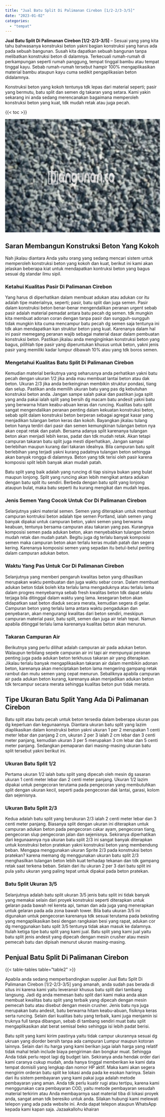 ```yaml
---
title: "Jual Batu Split Di Palimanan Cirebon [1/2-2/3-3/5]"
date: "2023-01-02"
categories: 
  - "tempat"
---
```


**Jual Batu Split Di Palimanan Cirebon \[1/2-2/3-3/5\]** – Sesuai yang yang kita tahu bahwasanya konstruksi beton yakni bagian konstruksi yang harus ada pada sebuah bangunan. Susah kita dapatkan sebuah bangunan tanpa melibatkan konstruksi beton di dalamnya. Terkecuali rumah-rumah di perkampungan seperti rumah panggung, tempat tinggal bambu atau tempat tinggal kayu. Sebab rumah-rumah tersebut hampir 100% mengaplikasikan material bambu ataupun kayu cuma sedikit pengaplikasian beton didalamnya.

Konstruksi beton yang kokoh tentunya tdk lepas dari material seperti; pasir yang bermutu, batu split dan semen dg takaran yang setara. Kami yakin sekarang ini anda sedang merencanakan bagaimana memperoleh konstruksi beton yang kuat, tdk mudah retak atau juga pecah.

{{< toc >}}

![Jual Batu Split Di Palimanan Cirebon [1/2-2/3-3/5]](/images/jual-batu-split-30.png)

## Saran Membangun Konstruksi Beton Yang Kokoh

Nah jikalau diantara Anda yaitu orang yang sedang mencari sistem untuk memperoleh konstruksi beton yang kokoh dan kuat, berikut ini kami akan jelaskan beberapa kiat untuk mendapatkan kontruksi beton yang bagus sesuai dg standar ilmu sipil.

### Ketahui Kualitas Pasir Di Palimanan Cirebon

Yang harus di diperhatikan dalam membuat adukan atau adukan cor itu adalah tipe materialnya, seperti; pasir, batu split dan juga semen. Pasir dalam konstruksi beton benar-benar mengendalikan peranan urgent sebab pasir adalah material pemadat antara batu pecah dg semen. tdk mungkin kita membuat adonan coran dengan tanpa pasir dan sungguh-sungguh tidak mungkin kita cuma mencampur batu pecah dg semen saja tentunya ini tdk akan mendapatkan kan struktur beton yang kuat. Karenanya dalam hal ini pasir memegang peranan wajib sebagai material dasar dalam pembuatan konstruksi beton. Pastikan jikalau anda menginginkan konstruksi beton yang bagus, pilihlah tipe pasir yang diperuntukan khusus untuk beton, yakni jenis pasir yang memiliki kadar lumpur dibawah 10% atau yang tdk boros semen.

### Mengetahui Kualitas Batu Split Di Palimanan Cirebon

Kemudian material berikutnya yang seharusnya anda perhatikan yakni batu pecah dengan ukuran 1/2 jika anda mau membuat lantai beton atau dak beton. Ukuran 2/3 jika anda berkeinginan membikin struktur pondasi, tiang dan selup. Pastikan anda memilih ukuran batu yang pas dg kebutuhan konstruksi beton anda. Jangan sampe salah pakai dan pastikan juga split yang anda pakai ialah split yang bersih dg macam batu andesit yakni batu yang berwarna hitam keabu-abuan keras dan runcing. Kualitas batu split sangat mengendalikan peranan penting dalam kekuatan konstruksi beton, sebab split dalam konstruksi beton berperan sebagai agregat kasar yang menjadikan tulangan beton keras dan kokoh. Bayangkan jikalau tulang beton hanya terdiri dari pasir dan semen kemungkinan tulangan beton nya akan cepat retak dan patah. Bersama adanya split karenanya tulangan beton akan menjadi lebih keras, padat dan tdk mudah retak. Akan tetapi campuran takaran batu split juga mesti diperhatikan, Jangan sampai berlebihan maupun kurang dari takaran idealnya. Bila campuran batu split berlebihan yang terjadi yakni kurang padatnya tulangan beton sehingga akan banyak rongga di dalamnya. Beton yang tdk terisi oleh pasir karena komposisi split lebih banyak akan mudah patah.

Batu split yang baik adalah yang runcing di tiap sisinya bukan yang bulat maupun lonjong. Split yang runcing akan lebih mengikat antara adukan dengan batu split itu sendiri. Berbeda dengan batu split yang lonjong ataupun bulat, maka batu seperti itu kurang mengikat dan mudah lepas.

### Jenis Semen Yang Cocok Untuk Cor Di Palimanan Cirebon

Selanjutnya yakni material semen. Semen yang diterapkan untuk membuat campuran kontruksi beton adalah tipe semen Portland, ialah semen yang banyak dipakai untuk campuran beton, yakni semen yang berwarna keabuan, tentunya bersama campuran atau takaran yang pas. Kurangnya komposisi semen pada adukan beton, akan menyebabkan tulangan beton mudah retak dan mudah patah. Begitu juga dg terlalu banyak komposisi semen maka campuran beton akan terlalu keras mudah patah dan segera kering. Karenanya komposisi semen yang sepadan itu betul-betul penting dalam campuran adukan beton.

### Waktu Yang Pas Untuk Cor Di Palimanan Cirebon

Selanjutnya yang memberi pengaruh kwalitas beton yang dihasilkan merupakan waktu pembuatan dan juga waktu sebar coran. Dalam membuat adukan beton tidak boleh kita terlalu lama mengaduknya atau terlalu lama dalam progres menyebarnya sebab fresh kwalitas beton tdk dapat selalu terjaga bila ditinggal dalam waktu yang lama. kesegaran beton akan didapatkan saat beton diaduk secara merata, kemudian segera di gelar. Campuran beton yang terlalu lama antara waktu pengadukan dan penyebaran, akan mengurangi kwalitas dari beton sendiri, meskipun campuran material pasir, batu split, semen dan juga air telah tepat. Namun apabila ditinggal terlalu lama karenanya kualitas beton akan menurun.

### Takaran Campuran Air

Berikutnya yang perlu dilihat adalah campuran air pada adukan beton. Walaupun terbilang sepele campuran air ini tapi air mempunyai peranan penting juga pada adukan beton terkhusus takaran air yang diterapkan. Jikalau terlalu banyak mengaplikasikan takaran air dalam membikin adonan beton, karenanya akan menciptakan beton lama mengering gampang retak rambut dan mutu semen yang cepat menurun. Sebaliknya apabila campuran air pada adukan beton kurang, karenanya akan menjadikan adukan beton tdk tercampur secara merata sehingga kualitas beton pun tidak merata.

## Tipe Ukuran Batu Split Yang Ada Di Palimanan Cirebon

Batu split atau batu pecah untuk beton tersedia dalam beberapa ukuran pas dg keperluan dan kegunaannya. Diantara ukuran batu split yang lazim diaplikasikan dalam konstruksi beton yakni ukuran 1 per 2 merupakan 1 centi meter lebar dan panjang 2 cm, ukuran 2 per 3 ialah 2 cm lebar dan 3 centi meter panjang, kemudian ukuran 3 per 5 merupakan 3 cm lebar dan 5 centi meter panjang. Sedangkan pemaparan dari masing-masing ukuran batu split tersebut yakni berikut ini.

### Ukuran Batu Split 1/2

Pertama ukuran 1/2 ialah batu split yang dipecah oleh mesin dg sasaran ukuran 1 centi meter lebar dan 2 centi meter panjang. Ukuran 1/2 lazim dipakai untuk pengecoran terutama pada pengecoran yang membutuhkan split dengan ukuran kecil, seperti pada pengecoran dak lantai, garasi, kolom dan sejenisnya.

### Ukuran Batu Split 2/3

Kedua adalah batu split yang berukuran 2/3 ialah 2 centi meter lebar dan 3 centi meter panjang. Biasanya split dengan ukuran ini diterapkan untuk campuran adukan beton pada pengecoran cakar ayam, pengecoran tiang, pengecoran slup pengecoran jalan dan sejenisnya. Sekiranya diperhatikan dari kegunaannya nya ukuran batu split 2/3 ini sangat banyak diterapkan untuk konstruksi beton pratekan yakni konstruksi beton yang membendung beban. Mengapa menggunakan ukuran Sprite 2/3 pada konstruksi beton pratekan? karena memang dg menggunakan ukuran batu split 2/3 menghasilkan tulangan beton lebih kuat terhadap tekanan dan tdk gampang retak saat terkena beban. Selain dari itu ukuran 2 per 3 dari batu split ini pula yaitu ukuran yang paling tepat untuk dipakai pada beton pratekan.

### Batu Split Ukuran 3/5

Selanjutnya adalah batu split ukuran 3/5 jenis batu split ini tidak banyak yang memakai selain dari proyek konstruksi seperti diterapkan untuk gelaran pada bawah rel kereta api, taman dan ada juga yang menerapkan untuk gelaran pada ada zona bawah tower. Bila batu ukuran 3/5 ini digunakan untuk pengecoran karenanya tdk sesuai terutama pada bekisting yang mengaplikasikan besi dengan rangkaian besi yang rapat, adukan cor dg menggunakan batu split 3/5 tentunya tidak akan masuk ke dalamnya. Itulah ketiga tipe batu split yang kami jual. Batu split yang kami jual yaitu batu split jenis andesit yang dipecah dengan mesin crusher atau mesin pemecah batu dan dipisah menurut ukuran masing-masing.

## Penjual Batu Split Di Palimanan Cirebon

{{< table-tables table="table2" >}}

Apabila anda sedang memperbandingkan supplier Jual Batu Split Di Palimanan Cirebon \[1/2-2/3-3/5\] yang amanah, anda sudah pas berada di situs ini karena kami yaitu leveransir khusus batu split dari tambang langsung. Jadi dg anda memesan batu split dari kami maka anda akan membuat kwalitas batu split yang terbaik yang dipecah dengan mesin pemecah batu atau disebut dengan mesin crusher. Jenis batu nya juga merupakan batu andesit, batu berwarna hitam keabu-abuan, fisiknya keras serta runcing. Selain dari kualitas batu yang terbaik, kami juga menjamin isi truknya full tanpa dibangun, sebab di tambang sendiri muat batu split mengaplikasikan alat berat semisal beko sehingga isi lebih padat berisi.

Batu split yang kami kirim pastinya yaitu tidak campur ukurannya sesuai dg ukruan yang diorder bersih tanpa ada campuran Lumpur maupun kotoran lainnya. Selain dari itu harga yang kami berikan juga ialah harga yang relatif tidak mahal telah include biaya pengiriman dan bongkar muat. Sehingga Anda tidak perlu repot lagi dg budget lain. Sekiranya anda hendak order dari kami caranya cukup mudah, anda hanya tinggal memberikan ke kami data tempat domisili yang lengkap dan nomor HP aktif. Maka kami akan segera mengirim orderan batu split ke lokasi anda pada ke esokan harinya. Selain dari itu sistem pembayaran yang kami pakai juga adalah metode pembayaran yang aman. Anda tdk perlu kuatir rugi atau tertipu, karena kami menggunakan cara pembayaran COD, yaitu metode pembayaran sesudah material terkirim atau Anda membayarnya saat material tiba di lokasi proyek anda, sangat aman tdk beresiko untuk anda. Silakan hubungi kami melewati telepon yang ada pada website ini. Anda dapat telepon ataupun WhatsApp kepada kami kapan saja. Jazaakallohu khairan
